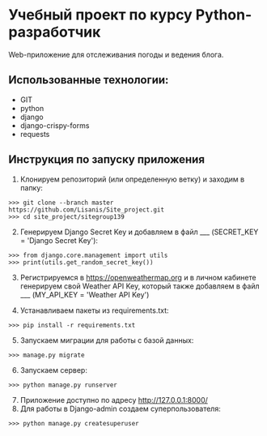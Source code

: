 # Учебный проект по курсу Python-разработчик

Web-приложение для отслеживания погоды и ведения блога.

## Использованные технологии:

- GIT
- python
- django
- django-crispy-forms
- requests

## Инструкция по запуску приложения

1. Клонируем репозиторий (или определенную ветку) и заходим в папку:
```
>>> git clone --branch master https://github.com/Lisanis/Site_project.git
>>> cd site_project/sitegroup139
```
2. Генерируем Django Secret Key и добавляем в файл ___ (SECRET_KEY = 'Django Secret Key'):
```
>>> from django.core.management import utils
>>> print(utils.get_random_secret_key())
```
3. Регистрируемся в https://openweathermap.org и в личном кабинете генерируем свой Weather API Key, который также добавляем в файл ___ (MY_API_KEY = 'Weather API Key')

4. Устанавливаем пакеты из requirements.txt:
```
>>> pip install -r requirements.txt
```
5. Запускаем миграции для работы с базой данных:
```
>>> manage.py migrate
```
6. Запускаем сервер:
```
>>> python manage.py runserver
```
7. Приложение доступно по адресу http://127.0.0.1:8000/
8. Для работы в Django-admin создаем суперпользователя:
```
>>> python manage.py createsuperuser
```

